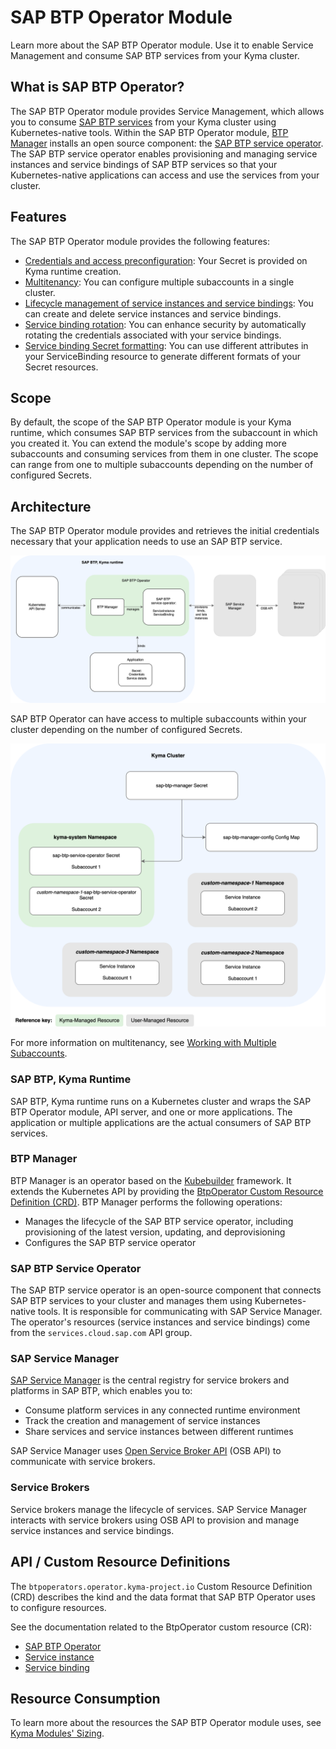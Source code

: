 # SAP BTP Operator Module

Learn more about the SAP BTP Operator module. Use it to enable Service Management and consume SAP BTP services from your Kyma cluster.

## What is SAP BTP Operator?

The SAP BTP Operator module provides Service Management, which allows you to consume [SAP BTP services](https://discovery-center.cloud.sap/protected/index.html#/viewServices) from your Kyma cluster using Kubernetes-native tools.
Within the SAP BTP Operator module, [BTP Manager](https://github.com/kyma-project/btp-manager) installs an open source component: the [SAP BTP service operator](https://github.com/SAP/sap-btp-service-operator/blob/main/README.md).
The SAP BTP service operator enables provisioning and managing service instances and service bindings of SAP BTP services so that your Kubernetes-native applications can access and use the services from your cluster.

## Features

The SAP BTP Operator module provides the following features:
* [Credentials and access preconfiguration](03-10-preconfigured-secret.md): Your Secret is provided on Kyma runtime creation.
* [Multitenancy](03-20-multitenancy.md): You can configure multiple subaccounts in a single cluster.
* [Lifecycle management of service instances and service bindings](03-30-management-of-service-instances-and-bindings.md): You can create and delete service instances and service bindings.
* [Service binding rotation](03-40-service-binding-rotation.md): You can enhance security by automatically rotating the credentials associated with your service bindings.
* [Service binding Secret formatting](03-50-formatting-service-binding-secret.md): You can use different attributes in your ServiceBinding resource to generate different formats of your Secret resources.

## Scope

By default, the scope of the SAP BTP Operator module is your Kyma runtime, which consumes SAP BTP services from the subaccount in which you created it. You can extend the module's scope by adding more subaccounts and consuming services from them in one cluster. The scope can range from one to multiple subaccounts depending on the number of configured Secrets.

## Architecture

The SAP BTP Operator module provides and retrieves the initial credentials necessary that your application needs to use an SAP BTP service.

![SAP BTP Operator architecture](../assets/module_architecture.drawio.svg)

SAP BTP Operator can have access to multiple subaccounts within your cluster depending on the number of configured Secrets.

![Access configuration](../assets/access_configuration.drawio.svg)

For more information on multitenancy, see [Working with Multiple Subaccounts](03-20-multitenancy.md).

### SAP BTP, Kyma Runtime

SAP BTP, Kyma runtime runs on a Kubernetes cluster and wraps the SAP BTP Operator module, API server, and one or more applications. The application or multiple applications are the actual consumers of SAP BTP services.

### BTP Manager

BTP Manager is an operator based on the [Kubebuilder](https://github.com/kubernetes-sigs/kubebuilder) framework. It extends the Kubernetes API by providing the [BtpOperator Custom Resource Definition (CRD)](https://github.com/kyma-project/btp-manager/blob/main/config/crd/bases/operator.kyma-project.io_btpoperators.yaml). 
BTP Manager performs the following operations:
* Manages the lifecycle of the SAP BTP service operator, including provisioning of the latest version, updating, and deprovisioning
* Configures the SAP BTP service operator

### SAP BTP Service Operator

The SAP BTP service operator is an open-source component that connects SAP BTP services to your cluster and manages them using Kubernetes-native tools. It is responsible for communicating with SAP Service Manager. The operator's resources (service instances and service bindings) come from the `services.cloud.sap.com` API group.

### SAP Service Manager

[SAP Service Manager](https://help.sap.com/docs/service-manager/sap-service-manager/sap-service-manager?locale=en-US) is the central registry for service brokers and platforms in SAP BTP, which enables you to:
* Consume platform services in any connected runtime environment
* Track the creation and management of service instances
* Share services and service instances between different runtimes

SAP Service Manager uses [Open Service Broker API](https://www.openservicebrokerapi.org/) (OSB API) to communicate with service brokers.

### Service Brokers

Service brokers manage the lifecycle of services. SAP Service Manager interacts with service brokers using OSB API to provision and manage service instances and service bindings.

## API / Custom Resource Definitions

The `btpoperators.operator.kyma-project.io` Custom Resource Definition (CRD) describes the kind and the data format that SAP BTP Operator uses to configure resources.

See the documentation related to the BtpOperator custom resource (CR):
* [SAP BTP Operator](./resources/02-10-sap-btp-operator-cr.md)
* [Service instance](./resources/02-20-service-instance-cr.md)
* [Service binding](./resources/02-30-service-binding-cr.md)


## Resource Consumption

To learn more about the resources the SAP BTP Operator module uses, see [Kyma Modules' Sizing](https://help.sap.com/docs/btp/sap-business-technology-platform-internal/kyma-modules-sizing?locale=en-US&state=DRAFT&version=Internal#sap-btp-operator).
